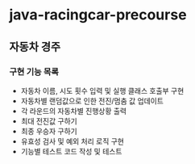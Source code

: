 # java-racingcar-precourse

## 자동차 경주

### 구현 기능 목록

+ 자동차 이름, 시도 횟수 입력 및 실행 클래스 호출부 구현
+ 자동차별 랜덤값으로 인한 전진/멈춤 값 업데이트
+ 각 라운드의 자동차별 진행상황 출력
+ 최대 전진값 구하기
+ 최종 우승자 구하기
+ 유효성 검사 및 예외 처리 로직 구현
+ 기능별 테스트 코드 작성 및 테스트

